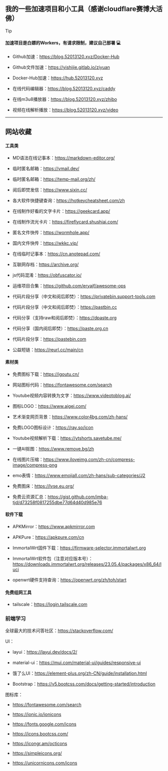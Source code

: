 ## 我的一些加速项目和小工具（感谢cloudflare赛博大活佛）

> [!TIP]
> #### 加速项目是白嫖的Workers，有请求限制，建议自己部署 💻

- Github加速：https://blog.52013120.xyz/Docker-Hub

- Github文件加速：https://yishijie.gitlab.io/ziyuan

- Docker-Hub加速：https://hub.52013120.xyz

- 在线代码编辑器：https://blog.52013120.xyz/caddy

- 在线m3u8播放器：https://blog.52013120.xyz/zhibo

- 视频在线解析播放：https://blog.52013120.xyz/video


---

## 网站收藏

#### 工具类

- MD语法在线记事本：https://markdown-editor.org/

- 临时匿名邮箱：https://vmail.dev/

- 临时匿名邮箱：https://temp-mail.org/zh/

- 阅后即焚发信：https://www.sixin.cc/

- 各大软件快捷键查询：https://hotkeycheatsheet.com/zh

- 在线制作好看的文字卡片：https://geekcard.app/

- 在线制作流光卡片：https://fireflycard.shushiai.com/

- 匿名文件快传：https://wormhole.app/

- 国内文件快传：https://wkkc.vip/

- 在线临时记事本：https://cn.anotepad.com/

- 互联网存档：https://archive.org/

- js代码混淆：https://obfuscator.io/

- 运维项目合集：https://github.com/eryajf/awesome-ops

- 代码片段分享（中文和阅后即焚）：https://privatebin.support-tools.com

- 代码片段分享（中文和阅后即焚）：https://pastbin.cc

- 代码分享（支持raw和阅后即焚）：https://dpaste.org

- 代码分享（国内阅后即焚）：https://paste.org.cn

- 代码片段分享：https://pastebin.com

- 公益短链：https://reurl.cc/main/cn

#### 素材类

- 免费图标下载：https://igoutu.cn/

- 网站图标代码：https://fontawesome.com/search

- Youtube视频内容转换为文字：https://www.videotoblog.ai/

- 图标LOGO：https://www.aigei.com/

- 艺术渐变网页背景：https://www.color4bg.com/zh-hans/

- 免费LOGO图标设计：https://ray.so/icon

- Youtube视频解析下载：https://ytshorts.savetube.me/

- 一键AI抠图：https://www.remove.bg/zh

- 在线图片压缩：https://www.iloveimg.com/zh-cn/compress-image/compress-png

- emo表情：https://www.emojiall.com/zh-hans/sub-categories/J2

- 免费图床：https://lvse.eu.org/

- 免费云资源汇总：https://gist.github.com/imba-tjd/d73258f0817255dbe77d64d40d985e76


#### 软件下载

- APKMirror：https://www.apkmirror.com

- APKPure：https://apkpure.com/cn

- ImmortalWrt固件下载：https://firmware-selector.immortalwrt.org

- ImmortalWrt软件包（注意对应版本号）：https://downloads.immortalwrt.org/releases/23.05.4/packages/x86_64/luci

- openwrt硬件支持查询：https://openwrt.org/zh/toh/start

#### 免费组网工具
- tailscale：https://login.tailscale.com


### 前端学习

全球最大的技术问答社区：https://stackoverflow.com/

UI：

- layui：https://layui.dev/docs/2/

- material-ui：https://mui.com/material-ui/guides/responsive-ui

- 饿了么UI：https://element-plus.org/zh-CN/guide/installation.html

- Bootstrap：https://v5.bootcss.com/docs/getting-started/introduction

图标库：

- https://fontawesome.com/search

- https://ionic.io/ionicons

- https://fonts.google.com/icons

- https://icons.bootcss.com/

- https://icongr.am/octicons

- https://simpleicons.org/

- https://unicornicons.com/icons